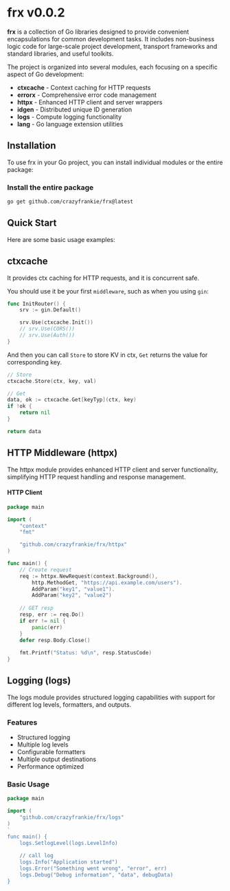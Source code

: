 # frx v0.0.2

**frx** is a collection of Go libraries designed to provide convenient encapsulations for common development tasks. It includes non-business logic code for large-scale project development, transport frameworks and standard libraries, and useful toolkits.

The project is organized into several modules, each focusing on a specific aspect of Go development:

- **ctxcache** - Context caching for HTTP requests
- **errorx** - Comprehensive error code management
- **httpx** - Enhanced HTTP client and server wrappers
- **idgen** - Distributed unique ID generation
- **logs** - Compute logging functionality
- **lang** - Go language extension utilities

## Installation

To use frx in your Go project, you can install individual modules or the entire package:

### Install the entire package

```bash
go get github.com/crazyfrankie/frx@latest
```

## Quick Start

Here are some basic usage examples:

## ctxcache
It provides ctx caching for HTTP requests, and it is concurrent safe.

You should use it be your first `middleware`, such as when you using `gin`:

```go
func InitRouter() {
    srv := gin.Default()

    srv.Use(ctxcache.Init())
    // srv.Use(CORS())
    // srv.Use(Auth())
}
```

And then you can call `Store` to store KV in ctx, `Get` returns the value for corresponding key.

```go
// Store
ctxcache.Store(ctx, key, val)

// Get
data, ok := ctxcache.Get[keyTyp](ctx, key)
if !ok {
	return nil
}

return data
```



## HTTP Middleware (httpx)

The httpx module provides enhanced HTTP client and server functionality, simplifying HTTP request handling and response management.

#### HTTP Client

```go
package main

import (
    "context"
    "fmt"

    "github.com/crazyfrankie/frx/httpx"
)

func main() {
    // Create request
    req := httpx.NewRequest(context.Background(),
		http.MethodGet, "https://api.example.com/users").
		AddParam("key1", "value1").
		AddParam("key2", "value2")
    
    // GET resp
    resp, err := req.Do()
    if err != nil {
        panic(err)
    }
    defer resp.Body.Close()
    
    fmt.Printf("Status: %d\n", resp.StatusCode)
}
```

## 

## Logging (logs)

The logs module provides structured logging capabilities with support for different log levels, formatters, and outputs.

### Features

- Structured logging
- Multiple log levels
- Configurable formatters
- Multiple output destinations
- Performance optimized

### Basic Usage

```go
package main

import (
    "github.com/crazyfrankie/frx/logs"
)
`
func main() {
    logs.SetlogLevel(logs.LevelInfo)
    
    // call log
    logs.Info("Application started")
    logs.Error("Something went wrong", "error", err)
    logs.Debug("Debug information", "data", debugData)
}
```